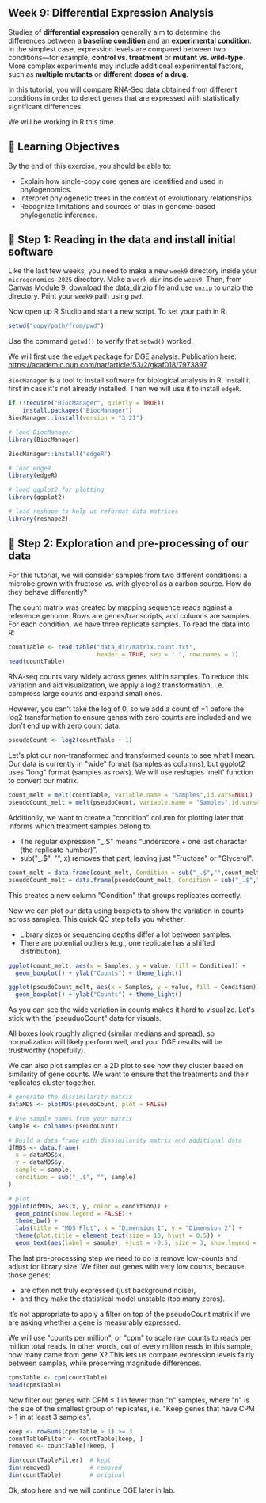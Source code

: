 ## Week 9: Differential Expression Analysis

Studies of **differential expression** generally aim to determine the differences between a **baseline condition** and an **experimental condition**.
In the simplest case, expression levels are compared between two conditions—for example, **control vs. treatment** or **mutant vs. wild‑type**. 
More complex experiments may include additional experimental factors, such as **multiple mutants** or **different doses of a drug**.

In this tutorial, you will compare RNA‑Seq data obtained from different conditions in order to detect genes that are expressed with statistically significant differences. 

We will be working in R this time.

## 🧠 Learning Objectives

By the end of this exercise, you should be able to:
* Explain how single-copy core genes are identified and used in phylogenomics.
* Interpret phylogenetic trees in the context of evolutionary relationships.
* Recognize limitations and sources of bias in genome-based phylogenetic inference.


## 🧪 Step 1: Reading in the data and install initial software
Like the last few weeks, you need to make a new `week9` directory inside your `microgenomics-2025` directory. 
Make a `work_dir` inside `week9`. Then, from Canvas Module 9, download the data_dir.zip file and use `unzip` to unzip the directory. 
Print your `week9` path using `pwd`. 

Now open up R Studio and start a new script. To set your path in R:
```R
setwd("copy/path/from/pwd")
```
Use the command `getwd()` to verify that `setwd()` worked. 

We will first use the `edgeR` package for DGE analysis. 
Publication here: https://academic.oup.com/nar/article/53/2/gkaf018/7973897 

`BiocManager` is a tool to install software for biological analysis in R. Install it first in case it's not already installed. Then we will use it to install `edgeR`. 
```R
if (!require("BiocManager", quietly = TRUE))
    install.packages("BiocManager")
BiocManager::install(version = "3.21")

# load BiocManager
library(BiocManager)

BiocManager::install("edgeR")

# load edgeR
library(edgeR)

# load ggplot2 for plotting
library(ggplot2)

# load reshape to help us reformat data matrices
library(reshape2)

```

## 🧪 Step 2: Exploration and pre-processing of our data

For this tutorial, we will consider samples from two different conditions: a microbe grown with fructose vs. with glycerol as a carbon source. How do they behave differently? 

The count matrix was created by mapping sequence reads against a reference genome. Rows are genes/transcripts, and columns are samples. For each condition, we have three replicate samples. To read the data into R:

```R
countTable <- read.table("data_dir/matrix.count.txt",
                         header = TRUE, sep = "	", row.names = 1)
head(countTable)

```
RNA-seq counts vary widely across genes within samples. To reduce this variation and aid visualization, we apply a log2 transformation, i.e. compress large counts and expand small ones. 

However, you can't take the log of 0, so we add a count of +1 before the log2 transformation to ensure genes with zero counts are included and we don't end up with zero count data. 

```r
pseudoCount <- log2(countTable + 1)
```

Let's plot our non-transformed and transformed counts to see what I mean. 
Our data is currently in "wide" format (samples as columns), but ggplot2 uses "long" format (samples as rows). 
We will use reshapes 'melt' function to convert our matrix. 

```R
count_melt = melt(countTable, variable.name = "Samples",id.vars=NULL)
pseudoCount_melt = melt(pseudoCount, variable.name = "Samples",id.vars=NULL)
```

Additionlly, we want to create a "condition" column for plotting later that informs which treatment samples belong to. 

* The regular expression "_.$" means “underscore + one last character (the replicate number)”.
* sub("_.$", "", x) removes that part, leaving just "Fructose" or "Glycerol".
```R
count_melt = data.frame(count_melt, Condition = sub("_.$","",count_melt$Samples))
pseudoCount_melt = data.frame(pseudoCount_melt, Condition = sub("_.$","",pseudoCount_melt$Samples))
```
This creates a new column "Condition" that groups replicates correctly.

Now we can plot our data using boxplots to show the variation in counts across samples. 
This quick QC step tells you whether:

* Library sizes or sequencing depths differ a lot between samples.
* There are potential outliers (e.g., one replicate has a shifted distribution).

```R
ggplot(count_melt, aes(x = Samples, y = value, fill = Condition)) + 
  geom_boxplot() + ylab("Counts") + theme_light()

ggplot(pseudoCount_melt, aes(x = Samples, y = value, fill = Condition)) + 
  geom_boxplot() + ylab("Counts") + theme_light()
```
As you can see the wide variation in counts makes it hard to visualize. Let's stick with the `pseuduoCount" data for visuals. 

All boxes look roughly aligned (similar medians and spread), so normalization will likely perform well, and your DGE results will be trustworthy (hopefully). 

We can also plot samples on a 2D plot to see how they cluster based on similarity of gene counts. We want to ensure that the treatments and their replicates cluster together. 
```R
# generate the dissimilarity matrix
dataMDS <- plotMDS(pseudoCount, plot = FALSE)

# Use sample names from your matrix
sample <- colnames(pseudoCount)

# Build a data frame with dissimilarity matrix and additional data
dfMDS <- data.frame(
  x = dataMDS$x,
  y = dataMDS$y,
  sample = sample,
  condition = sub("_.$", "", sample)
)

# plot
ggplot(dfMDS, aes(x, y, color = condition)) +
  geom_point(show.legend = FALSE) +
  theme_bw() +
  labs(title = "MDS Plot", x = "Dimension 1", y = "Dimension 2") +
  theme(plot.title = element_text(size = 10, hjust = 0.5)) +
  geom_text(aes(label = sample), vjust = -0.5, size = 3, show.legend = FALSE)
```

The last pre-processing step we need to do is remove low-counts and adjust for library size. We filter out genes with very low counts, because those genes:
* are often not truly expressed (just background noise),
* and they make the statistical model unstable (too many zeros).

It’s not appropriate to apply a filter on top of the pseudoCount matrix if we are asking whether a gene is measurably expressed. 

We will use "counts per million", or "cpm" to scale raw counts to reads per million total reads. In other words, out of every million reads in this sample, how many came from gene X? This lets us compare expression levels fairly between samples, while preserving magnitude differences. 
```R
cpmsTable <- cpm(countTable)
head(cpmsTable)
```

Now filter out genes with CPM ≤ 1 in fewer than "n" samples, where "n" is the size of the smallest group of replicates, i.e. "Keep genes that have CPM > 1 in at least 3 samples".
```R
keep <- rowSums(cpmsTable > 1) >= 3
countTableFilter <- countTable[keep, ]
removed <- countTable[!keep, ]

dim(countTableFilter)  # kept
dim(removed)           # removed
dim(countTable)        # original
```

Ok, stop here and we will continue DGE later in lab. 
